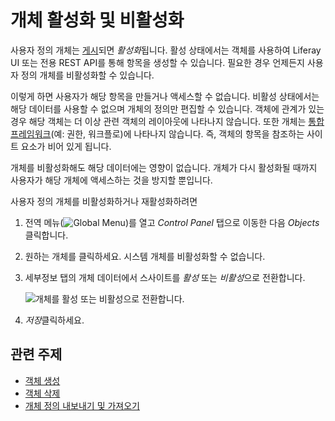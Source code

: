 # 개체 활성화 및 비활성화

사용자 정의 개체는 [게시](./creating-objects.md#publishing-object-drafts)되면 *활성화*됩니다. 활성 상태에서는 객체를 사용하여 Liferay UI 또는 전용 REST API를 통해 항목을 생성할 수 있습니다. 필요한 경우 언제든지 사용자 정의 개체를 비활성화할 수 있습니다.

이렇게 하면 사용자가 해당 항목을 만들거나 액세스할 수 없습니다. 비활성 상태에서는 해당 데이터를 사용할 수 없으며 개체의 정의만 편집할 수 있습니다. 객체에 관계가 있는 경우 해당 객체는 더 이상 관련 객체의 레이아웃에 나타나지 않습니다. 또한 개체는 [통합 프레임워크](../understanding-object-integrations.md)(예: 권한, 워크플로)에 나타나지 않습니다. 즉, 객체의 항목을 참조하는 사이트 요소가 비어 있게 됩니다.

개체를 비활성화해도 해당 데이터에는 영향이 없습니다. 개체가 다시 활성화될 때까지 사용자가 해당 개체에 액세스하는 것을 방지할 뿐입니다.

사용자 정의 개체를 비활성화하거나 재활성화하려면

1. 전역 메뉴(![Global Menu](../../../images/icon-applications-menu.png))를 열고 *Control Panel* 탭으로 이동한 다음 *Objects*클릭합니다.

1. 원하는 개체를 클릭하세요. 시스템 개체를 비활성화할 수 없습니다.

1. 세부정보 탭의 개체 데이터에서 스사이트를 *활성* 또는 *비활성*으로 전환합니다.

   ![개체를 활성 또는 비활성으로 전환합니다.](./activating-and-deactivating-objects/images/01.png)

1. *저장*클릭하세요.

## 관련 주제

* [객체 생성](./creating-objects.md)
* [객체 삭제](./deleting-objects.md)
* [개체 정의 내보내기 및 가져오기](./exporting-and-importing-object-definitions.md)
